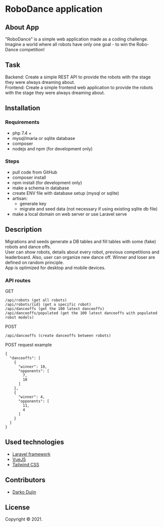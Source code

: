 # RoboDance application

## About App

"RoboDance" is a simple web application made as a coding challenge.
Imagine a world where all robots have only one goal - to win the Robo-Dance competition!

## Task

Backend: Create a simple REST API to provide the robots with the stage they were always dreaming about.  
Frontend: Create a simple frontend web application to provide the robots with the stage they were always dreaming about.

## Installation

### Requirements

- php 7.4 +
- mysql/maria or sqlite database
- composer
- nodejs and npm (for development only)

### Steps

- pull code from GitHub
- composer install
- npm install (for development only)
- make a schema in database
- create ENV file with database setup (mysql or sqlite)
- artisan:
    - generate key
    - migrate and seed data (not necessary if using existing sqlite db file)
- make a local domain on web server or use Laravel serve

## Description

Migrations and seeds generate a DB tables and fill tables with some (fake) robots and dance offs.    
User can show robots, details about every robot, previous competitions and leaderboard. Also, user can organize new dance off. Winner and loser are defined on random principle.  
App is optimized for desktop and mobile devices.

### API routes

GET
```
/api/robots (get all robots)
/api/robots/{id} (get a specific robot)
/api/danceoffs (get the 100 latest danceoffs)
/api/danceoffs/populated (get the 100 latest danceoffs with populated robot models)
```
POST
```
/api/danceoffs (create danceoffs between robots)
```
POST request example
```
{
  "danceoffs": [    
    {
      "winner": 10,
      "opponents": [
        7,
        10
      ]
    },
    {
      "winner": 4,
      "opponents": [
        11,
        4
      ]
    }
  ]
}
```

## Used technologies

- [Laravel framework](https://laravel.com/)
- [VueJS](https://vuejs.org/)
- [Tailwind CSS](https://tailwindcss.com/)


## Contributors

- [Darko Dujin](https://github.com/daxter75)

## License

Copyright © 2021.
